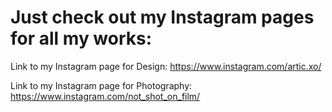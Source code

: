 # Just check out my Instagram pages for all my works:
Link to my Instagram page for Design: https://www.instagram.com/artic.xo/

Link to my Instagram page for Photography: https://www.instagram.com/not_shot_on_film/

